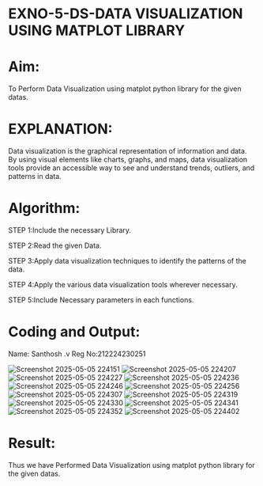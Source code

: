 # EXNO-5-DS-DATA VISUALIZATION USING MATPLOT LIBRARY

# Aim:
  To Perform Data Visualization using matplot python library for the given datas.

# EXPLANATION:
Data visualization is the graphical representation of information and data. By using visual elements like charts, graphs, and maps, data visualization tools provide an accessible way to see and understand trends, outliers, and patterns in data.

# Algorithm:
STEP 1:Include the necessary Library.

STEP 2:Read the given Data.

STEP 3:Apply data visualization techniques to identify the patterns of the data.

STEP 4:Apply the various data visualization tools wherever necessary.

STEP 5:Include Necessary parameters in each functions.

# Coding and Output:
 Name: Santhosh .v 
 Reg No:212224230251
 
 ![Screenshot 2025-05-05 224151](https://github.com/user-attachments/assets/847ce9e3-8062-455f-8423-cd29bb08c9da)
![Screenshot 2025-05-05 224207](https://github.com/user-attachments/assets/e51be68f-3a03-4d68-95d7-94b55e580340)
![Screenshot 2025-05-05 224227](https://github.com/user-attachments/assets/5474c4e7-c655-499d-9cc0-ea842550be2d)
![Screenshot 2025-05-05 224236](https://github.com/user-attachments/assets/87e361dc-db85-4b5b-97a7-6ff3463e04a3)
![Screenshot 2025-05-05 224246](https://github.com/user-attachments/assets/2b810511-6735-4a7a-a887-09f54822ebbe)
![Screenshot 2025-05-05 224256](https://github.com/user-attachments/assets/c7462d38-63d1-4511-b642-962751681068)
![Screenshot 2025-05-05 224307](https://github.com/user-attachments/assets/da18dc7b-33e4-42cd-b028-b787f17a7657)
![Screenshot 2025-05-05 224319](https://github.com/user-attachments/assets/44878184-8edc-41ec-baa5-f52009ea26fa)
![Screenshot 2025-05-05 224330](https://github.com/user-attachments/assets/6ef6aa92-c47b-43c1-a7f4-d35c589c234f)
![Screenshot 2025-05-05 224341](https://github.com/user-attachments/assets/18dcbc0b-88d5-4136-b23b-f6a7548fec20)
![Screenshot 2025-05-05 224352](https://github.com/user-attachments/assets/3c10fcac-9076-4612-9361-ee98e4a95b0d)
![Screenshot 2025-05-05 224402](https://github.com/user-attachments/assets/97200d6a-28ad-4d85-b09e-b4d45d1c5ea5)


# Result:
 Thus we have Performed Data Visualization using matplot python library for the given datas.
